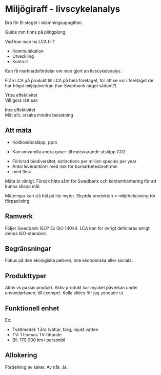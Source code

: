 # Miljögiraff - livscykelanalys
Bra för B-steget i inlämningsuppgiften.

Guide mm finns på plingplong

Vad kan man ha LCA till?
* Kommunikation
* Utveckling
* Kontroll

Kan få marknadsfördelar om man gjort en livscykelanalys.

Från LCA på produkt till LCA på hela företaget, för att se var i företaget de har högst miljöpåverkan (har Swedbank något sådant?).

Yttre effektivitet  
Vill göra rätt sak

Inre effektivitet  
Mät allt, orsaka mindre belastning

## Att mäta
* Koldioxidutsläpp, ppm
 - Kan omvandla andra gaser till motsvarande utsläpp CO2
* Förlorad biodiversitet, extinctions per million species per year
* Antal leverantörer med risk för barnarbetesbrott mm
* med flera

Mäta är viktigt. Försök hitta sånt för Swedbank och kontanthantering för att kunna skapa mål.

Mätningar kan slå hål på lite myter. Skydda produkten > miljöbelastning för förpackning

## Ramverk
Följer Swedbank ISO? Ex ISO 14044. LCA kan för övrigt definieras enligt denna ISO-standard.

## Begränsningar
Fokus på den ekologiska pelaren, inte ekonomiska eller sociala.

## Produkttyper
Aktiv vs passiv produkt. Aktiv produkt har mycket påverkan under användarfasen, till exempel. Kolla slides för jag zoneade ut.

## Funktionell enhet
Ex:
* Tvättmedel: 1 års tvättar, färg, mjukt vatten
* TV: 1 timmas TV-tittande
* Bil: 170 000 km i personbil

## Allokering
Fördelning av saker. Av nåt. Ja. 
